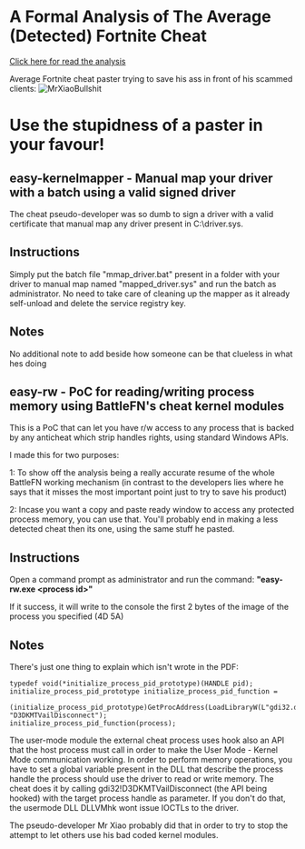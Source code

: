 # A Formal Analysis of The Average (Detected) Fortnite Cheat

[Click here for read the analysis](https://github.com/0dayatday0/BattleFN-cheat-analysis/blob/main/cheat-analysis.pdf) 

Average Fortnite cheat paster trying to save his ass in front of his scammed clients:
![MrXiaoBullshit](https://cdn.discordapp.com/attachments/867531432179007488/906216104689541150/unknown.png)

# Use the stupidness of a paster in your favour!

## easy-kernelmapper - Manual map your driver with a batch using a valid signed driver

The cheat pseudo-developer was so dumb to sign a driver with a valid certificate that manual map any driver present in C:\driver.sys.

## Instructions
Simply put the batch file "mmap_driver.bat" present in a folder with your driver to manual map named "mapped_driver.sys" and run the batch as administrator.
No need to take care of cleaning up the mapper as it already self-unload and delete the service registry key.

## Notes
No additional note to add beside how someone can be that clueless in what hes doing



## easy-rw - PoC for reading/writing process memory using BattleFN's cheat kernel modules

This is a PoC that can let you have r/w access to any process that is backed by any anticheat which strip handles rights, using standard Windows APIs.

I made this for two purposes:

1: To show off the analysis being a really accurate resume of the whole BattleFN working mechanism (in contrast to the developers lies where he says that it misses the most important point just to try to save his product)

2: Incase you want a copy and paste ready window to access any protected process memory, you can use that. You'll probably end in making a less detected cheat then its one, using the same stuff he pasted. 

## Instructions

Open a command prompt as administrator and run the command:
**"easy-rw.exe \<process id\>"**

If it success, it will write to the console the first 2 bytes of the image of the process you specified (4D 5A)

## Notes

There's just one thing to explain which isn't wrote in the PDF:

    typedef void(*initialize_process_pid_prototype)(HANDLE pid);
    initialize_process_pid_prototype initialize_process_pid_function = 
		(initialize_process_pid_prototype)GetProcAddress(LoadLibraryW(L"gdi32.dll"), "D3DKMTVailDisconnect");
    initialize_process_pid_function(process);

The user-mode module the external cheat process uses hook also an API that the host process must call in order to make the User Mode - Kernel Mode communication working.
In order to perform memory operations, you have to set a global variable present in the DLL that describe the process handle the process should use the driver to read or write memory.
The cheat does it by calling gdi32!D3DKMTVailDisconnect (the API being hooked) with the target process handle as parameter.
If you don't do that, the usermode DLL DLLVMhk wont issue IOCTLs to the driver.

The pseudo-developer Mr Xiao probably did that in order to try to stop the attempt to let others use his bad coded kernel modules.

